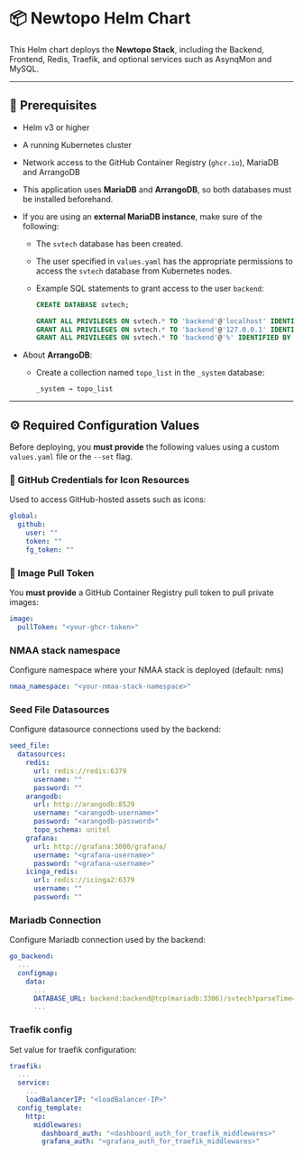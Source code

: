 # 📦 Newtopo Helm Chart

This Helm chart deploys the **Newtopo Stack**, including the Backend, Frontend, Redis, Traefik, and optional services such as AsynqMon and MySQL.

---

## 🚀 Prerequisites

- Helm v3 or higher
- A running Kubernetes cluster
- Network access to the GitHub Container Registry (`ghcr.io`), MariaDB and ArrangoDB
- This application uses **MariaDB** and **ArrangoDB**, so both databases must be installed beforehand.
- If you are using an **external MariaDB instance**, make sure of the following:
  - The `svtech` database has been created.
  - The user specified in `values.yaml` has the appropriate permissions to access the `svtech` database from Kubernetes nodes.
  - Example SQL statements to grant access to the user `backend`:

    ```sql
    CREATE DATABASE svtech;

    GRANT ALL PRIVILEGES ON svtech.* TO 'backend'@'localhost' IDENTIFIED BY 'backend';
    GRANT ALL PRIVILEGES ON svtech.* TO 'backend'@'127.0.0.1' IDENTIFIED BY 'backend';
    GRANT ALL PRIVILEGES ON svtech.* TO 'backend'@'%' IDENTIFIED BY 'backend';
    ```

- About **ArrangoDB**:
  - Create a collection named `topo_list` in the `_system` database:

    ```text
    _system → topo_list
    ```

---

## ⚙️ Required Configuration Values

Before deploying, you **must provide** the following values using a custom `values.yaml` file or the `--set` flag.

### 🔑 GitHub Credentials for Icon Resources

Used to access GitHub-hosted assets such as icons:

```yaml
global:
  github:
    user: ""
    token: ""
    fg_token: ""

```

### 🔑 Image Pull Token

You **must provide** a GitHub Container Registry pull token to pull private images:

```yaml
image:
  pullToken: "<your-ghcr-token>"
```

### NMAA stack namespace

Configure namespace where your NMAA stack is deployed (default: nms)
```yaml
nmaa_namespace: "<your-nmaa-stack-namespace>"
```

### Seed File Datasources
Configure datasource connections used by the backend:

```yaml
seed_file:
  datasources:
    redis:
      url: redis://redis:6379
      username: ""
      password: ""
    arangodb:
      url: http://arangodb:8529
      username: "<arangodb-username>"
      password: "<arangodb-password>"
      topo_schema: unitel
    grafana:
      url: http://grafana:3000/grafana/
      username: "<grafana-username>"
      password: "<grafana-username>"
    icinga_redis:
      url: redis://icinga2:6379
      username: ""
      password: ""
```

### Mariadb Connection
Configure Mariadb connection used by the backend:

```yaml
go_backend:
  ...
  configmap:
    data:
      ...
      DATABASE_URL: backend:backend@tcp(mariadb:3306)/svtech?parseTime=true
      ...
```

### Traefik config
Set value for traefik configuration:

```yaml
traefik:
  ...
  service:
    ...
    loadBalancerIP: "<loadBalancer-IP>"
  config_template:
    http:
      middlewares:
        dashboard_auth: "<dashboard_auth_for_traefik_middlewares>"
        grafana_auth: "<grafana_auth_for_traefik_middlewares>"
```
